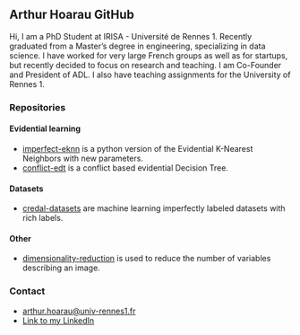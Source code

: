 ## Arthur Hoarau GitHub

Hi, I am a PhD Student at IRISA - Université de Rennes 1. Recently graduated from a Master’s degree in engineering, specializing in data science. I have worked for very large French groups as well as for startups, but recently decided to focus on research and teaching. I am Co-Founder and President of ADL.
I also have teaching assignments for the University of Rennes 1.

### Repositories

#### Evidential learning
- [imperfect-eknn](https://github.com/ArthurHoa/imperfect_eknn) is a python version of the Evidential K-Nearest Neighbors with new parameters. 
- [conflict-edt](https://github.com/ArthurHoa/conflict_edt) is a conflict based evidential Decision Tree.

#### Datasets
- [credal-datasets](https://github.com/ArthurHoa/credal-datasets) are machine learning imperfectly labeled datasets with rich labels.


#### Other
- [dimensionality-reduction](https://github.com/ArthurHoa/dimensionality_reduction) is used to reduce the number of variables describing an image.

### Contact

- arthur.hoarau@univ-rennes1.fr
- [Link to my LinkedIn](http://www.linkedin.com/in/arthur-hoarau-b4b228140)

